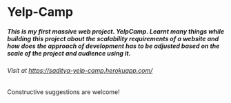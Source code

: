 # Yelp-Camp

 ##### This is my first massive web project. YelpCamp. Learnt many things while building this project about the scalability requirements of a website and how does the approach of development has to be adjusted based on the scale of the project and audience using it.
 ###### Visit at https://saditya-yelp-camp.herokuapp.com/
 
Constructive suggestions are welcome!
